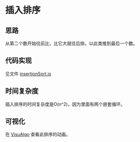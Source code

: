 # 插入排序

## 思路

从第二个数开始往前比，比它大就往后排。以此类推到最后一个数。

## 代码实现

见文件 [insertionSort.js](../sort/insertionSort.js)

## 时间复杂度

插入排序的时间复杂度是O(n^2)，因为里面有两个嵌套循环。

## 可视化

在 [VisuAlgo](https://visualgo.net/en/sorting) 查看此排序的动画。
